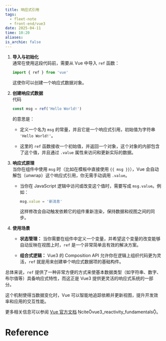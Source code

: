 ```yaml
---
title: 响应式引用
tags:
  - fleet-note
  - front-end/vue3
date: 2025-04-11
time: 10:20
aliases: 
is_archie: false
---
```



1. **导入与初始化**  
    通常在使用这段代码前，需要从 Vue 中导入 `ref` 函数：
    
    ```js
    import { ref } from 'vue'
    ```
    
    这使你可以创建一个响应式数据对象。
    
2. **创建响应式数据**  
    代码
    
    ```js
    const msg = ref('Hello World!')
    ```
    
    的意思是：
    
    - 定义一个名为 `msg` 的常量，并且它是一个响应式引用，初始值为字符串 `'Hello World!'`。
        
    - 这里的 `ref` 函数接收一个初始值，并返回一个对象，这个对象的内部包含了这个值，并且通过 `.value` 属性来访问和更新实际的数据。
        
3. **响应式原理**  
    当你在组件中使用 `msg` 时（比如在模板中直接使用 `{{ msg }}`），Vue 会自动解包（unwrap）这个响应式引用，你无需手动调用 `.value`。
    
    - 当你在 JavaScript 逻辑中访问或改变这个值时，需要写成 `msg.value`。例如：
        
        ```js
        msg.value = '新消息'
        ```
        
        这样修改会自动触发依赖它的组件重新渲染，保持数据和视图之间的同步。
        
4. **使用场景**
    
    - **状态管理：** 当你需要在组件中定义一个变量，并希望这个变量的改变能够自动反映在视图上时，`ref` 是一个非常简单且有效的解决方案。
        
    - **组合式逻辑：** Vue3 的 Composition API 允许你在逻辑上组织代码更为灵活，`ref` 就是用来创建单个响应式数据项的基础构件。
        

总体来说，`ref` 提供了一种非常方便的方式来使基本数据类型（如字符串、数字、布尔值等）具备响应式特性，而这正是 Vue3 提供更灵活的响应式系统的一部分。

这个机制使得当数据变化时，Vue 可以智能地追踪依赖并更新视图，提升开发效率和应用的交互性能。

更多相关信息可以参阅 [Vue 官方文档](https://v3.vuejs.org/guide/reactivity-fundamentals.html) citevue3_reactivity_fundamentals。


# Reference